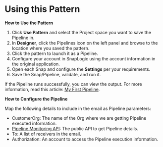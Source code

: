 # Using this Pattern

**How to Use the Pattern**

1. Click **Use Pattern** and select the Project space you want to save the Pipeline in.
2. In **Designer**, click the Pipelines icon on the left panel and browse to the location where you saved the pattern.
3. Click the pattern to launch it as a Pipeline.
4. Configure your account in SnapLogic using the account information in the original application.
5. Open each Snap and configure the **Settings** per your requirements.
6. Save the Snap/Pipeline, validate, and run it.

If the Pipeline runs successfully, you can view the output. For more information, read this article: [My First Pipeline](https://docs-snaplogic.atlassian.net/wiki/spaces/SD/pages/1438412).

**How to Configure the Pipeline**&#x20;

Map the following details to include in the email as Pipeline parameters:

* CustomerOrg: The name of the Org where we are getting Pipeline executed information.
* [Pipeline Monitoring API](https://docs-snaplogic.atlassian.net/wiki/spaces/SD/pages/1438155/Pipeline+Monitoring+API): The public API to get Pipeline details.
* To: A list of receivers in the email.
* Authorization: An account to access the Pipeline execution information.
